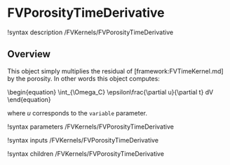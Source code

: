 # FVPorosityTimeDerivative

!syntax description /FVKernels/FVPorosityTimeDerivative

## Overview

This object simply multiplies the residual of [framework:FVTimeKernel.md] by the
porosity. In other words this object computes:

\begin{equation}
\int_{\Omega_C} \epsilon\frac{\partial u}{\partial t} dV
\end{equation}

where $u$ corresponds to the `variable` parameter.

!syntax parameters /FVKernels/FVPorosityTimeDerivative

!syntax inputs /FVKernels/FVPorosityTimeDerivative

!syntax children /FVKernels/FVPorosityTimeDerivative
